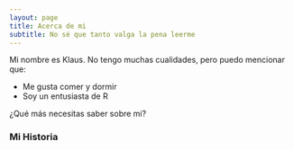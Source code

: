 ```yaml
---
layout: page
title: Acerca de mi
subtitle: No sé que tanto valga la pena leerme
---
```


Mi nombre es Klaus. No tengo muchas cualidades, pero puedo mencionar que:

- Me gusta comer y dormir
- Soy un entusiasta de R

¿Qué más necesitas saber sobre mi?

### Mi Historia
